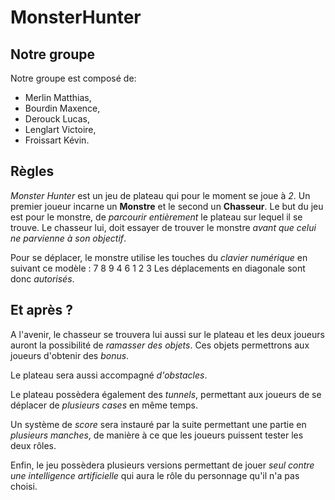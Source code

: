 # MonsterHunter 

## Notre groupe

Notre groupe est composé de: 
* Merlin Matthias, 
* Bourdin Maxence, 
* Derouck Lucas, 
* Lenglart Victoire, 
* Froissart Kévin.

## Règles 

*Monster Hunter* est un jeu de plateau qui pour le moment se joue à *2*.
Un premier joueur incarne un **Monstre** et le second un **Chasseur**.
Le but du jeu est pour le monstre, de *parcourir entièrement* le plateau sur lequel il se trouve.
Le chasseur lui, doit essayer de trouver le monstre *avant que celui ne parvienne à son objectif*.

Pour se déplacer, le monstre utilise les touches du *clavier numérique* en suivant ce modèle :
    7    8    9
    4         6
    1    2    3
Les déplacements en diagonale sont donc *autorisés*.

## Et après ?

A l'avenir, le chasseur se trouvera lui aussi sur le plateau et les deux joueurs auront la possibilité de *ramasser des objets*.
Ces objets permettrons aux joueurs d'obtenir des *bonus*.

Le plateau sera aussi accompagné *d'obstacles*.

Le plateau possèdera également des *tunnels*, permettant aux joueurs de se déplacer de *plusieurs cases* en même temps.

Un système de *score* sera instauré par la suite permettant une partie en *plusieurs manches*, de manière à ce que les joueurs puissent tester les deux rôles.

Enfin, le jeu possèdera plusieurs versions permettant de jouer *seul contre une intelligence artificielle* qui aura le rôle du personnage qu'il n'a pas choisi.
